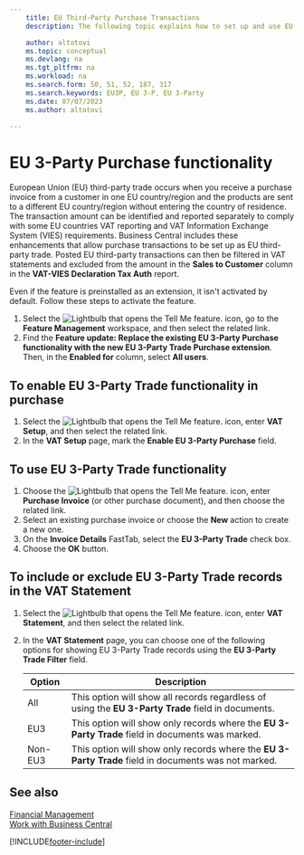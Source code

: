 ```yaml
---
    title: EU Third-Party Purchase Transactions
    description: The following topic explains how to set up and use EU Third-Party Purchase Transactions.

    author: altotovi    
    ms.topic: conceptual
    ms.devlang: na
    ms.tgt_pltfrm: na
    ms.workload: na
    ms.search.form: 50, 51, 52, 187, 317
    ms.search.keywords: EU3P, EU 3-P, EU 3-Party
    ms.date: 07/07/2023
    ms.author: altotovi

---
```


# EU 3-Party Purchase functionality 

European Union (EU) third-party trade occurs when you receive a purchase invoice from a customer in one EU country/region and the products are sent to a different EU country/region without entering the country of residence. The transaction amount can be identified and reported separately to comply with some EU countries VAT reporting and VAT Information Exchange System (VIES) requirements. Business Central includes these enhancements that allow purchase transactions to be set up as EU third-party trade. Posted EU third-party transactions can then be filtered in VAT statements and excluded from the amount in the **Sales to Customer** column in the **VAT-VIES Declaration Tax Auth** report. 

Even if the feature is preinstalled as an extension, it isn't activated by default. Follow these steps to activate the feature.  

1.	Select the ![Lightbulb that opens the Tell Me feature.](../../media/ui-search/search_small.png "Tell me what you want to do") icon, go to the **Feature Management** workspace, and then select the related link. 
2.	Find the **Feature update: Replace the existing EU 3-Party Purchase functionality with the new EU 3-Party Trade Purchase extension**. Then, in the **Enabled for** column, select **All users**.  

## To enable EU 3-Party Trade functionality in purchase  

1.	Select the ![Lightbulb that opens the Tell Me feature.](../../media/ui-search/search_small.png "Tell me what you want to do") icon, enter **VAT Setup**, and then select the related link. 
2.	In the **VAT Setup** page, mark the **Enable EU 3-Party Purchase** field. 

## To use EU 3-Party Trade functionality   

1.	Choose the ![Lightbulb that opens the Tell Me feature.](../../media/ui-search/search_small.png "Tell me what you want to do") icon, enter **Purchase Invoice** (or other purchase document), and then choose the related link. 
2.	Select an existing purchase invoice or choose the **New** action to create a new one. 
3.	On the **Invoice Details** FastTab, select the **EU 3-Party Trade** check box.   
4.	Choose the **OK** button.  

## To include or exclude EU 3-Party Trade records in the VAT Statement  

1.	Select the ![Lightbulb that opens the Tell Me feature.](../../media/ui-search/search_small.png "Tell me what you want to do") icon, enter **VAT Statement**, and then select the related link.  
2.	In the **VAT Statement** page, you can choose one of the following options for showing EU 3-Party Trade records using the **EU 3-Party Trade Filter** field.   

    | Option | Description | 
    |--------|-------------------------| 
    | All | This option will show all records regardless of using the **EU 3-Party Trade** field in documents. |  
    | EU3 | This option will show only records where the **EU 3-Party Trade** field in documents was marked. |   
    | Non-EU3 | This option will show only records where the **EU 3-Party Trade** field in documents was not marked. | 


## See also
[Financial Management](finance.md)  
[Work with Business Central](ui-work-product.md)

[!INCLUDE[footer-include](includes/footer-banner.md)]
